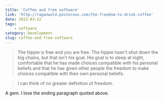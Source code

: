 ```yaml
---
title: 'Coffee and free software'
link: 'http://raganwald.posterous.com/the-freedom-to-drink-coffee'
date: 2012-03-12
tags:
    - software
category: Development
slug: coffee-and-free-software
---
```


> The hippie is free and you are free. The hippie hasn't shut down the big chains, but that isn't
> his goal. His goal is to sleep at night, comfortable that he has made choices compatible with his
> personal beliefs and that he has given other people the freedom to make choices compatible with
> their own personal beliefs.

> I can think of no greater definition of freedom.

A gem. I love the ending paragraph quoted above.
